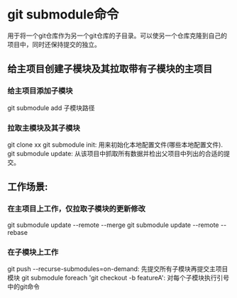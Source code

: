 # git submodule命令
用于将一个git仓库作为另一个git仓库的子目录。可以使另一个仓库克隆到自己的项目中，同时还保持提交的独立。

## 给主项目创建子模块及其拉取带有子模块的主项目
### 给主项目添加子模块
git submodule add 子模块路径

### 拉取主模块及其子模块
git clone xx
git submodule init: 用来初始化本地配置文件(哪些本地配置文件). 
git submodule update: 从该项目中抓取所有数据并检出父项目中列出的合适的提交。

## 工作场景:
### 在主项目上工作，仅拉取子模块的更新修改
git submodule update --remote --merge 
git submodule update --remote --rebase

### 在子模块上工作
git push --recurse-submodules=on-demand: 先提交所有子模块再提交主项目模块
git submodule foreach 'git checkout -b featureA': 对每个子模块执行引号中的git命令